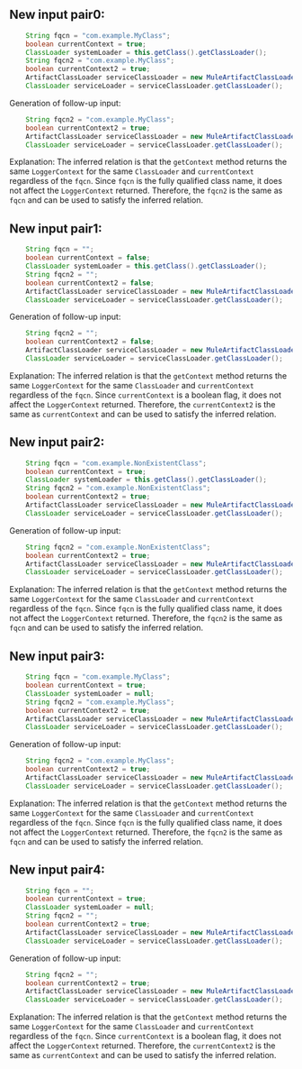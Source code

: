 ## New input pair0:
```java
    String fqcn = "com.example.MyClass";
    boolean currentContext = true;
    ClassLoader systemLoader = this.getClass().getClassLoader();
    String fqcn2 = "com.example.MyClass";
    boolean currentContext2 = true;
    ArtifactClassLoader serviceClassLoader = new MuleArtifactClassLoader("test", new ApplicationDescriptor("test"), new URL[0], this.getClass().getClassLoader(), mock(ClassLoaderLookupPolicy.class));
    ClassLoader serviceLoader = serviceClassLoader.getClassLoader();
```
Generation of follow-up input:
```java
    String fqcn2 = "com.example.MyClass";
    boolean currentContext2 = true;
    ArtifactClassLoader serviceClassLoader = new MuleArtifactClassLoader("test", new ApplicationDescriptor("test"), new URL[0], this.getClass().getClassLoader(), mock(ClassLoaderLookupPolicy.class));
    ClassLoader serviceLoader = serviceClassLoader.getClassLoader();
```
Explanation: The inferred relation is that the `getContext` method returns the same `LoggerContext` for the same `ClassLoader` and `currentContext` regardless of the `fqcn`. Since `fqcn` is the fully qualified class name, it does not affect the `LoggerContext` returned. Therefore, the `fqcn2` is the same as `fqcn` and can be used to satisfy the inferred relation.

## New input pair1:
```java
    String fqcn = "";
    boolean currentContext = false;
    ClassLoader systemLoader = this.getClass().getClassLoader();
    String fqcn2 = "";
    boolean currentContext2 = false;
    ArtifactClassLoader serviceClassLoader = new MuleArtifactClassLoader("test", new ApplicationDescriptor("test"), new URL[0], this.getClass().getClassLoader(), mock(ClassLoaderLookupPolicy.class));
    ClassLoader serviceLoader = serviceClassLoader.getClassLoader();
```
Generation of follow-up input:
```java
    String fqcn2 = "";
    boolean currentContext2 = false;
    ArtifactClassLoader serviceClassLoader = new MuleArtifactClassLoader("test", new ApplicationDescriptor("test"), new URL[0], this.getClass().getClassLoader(), mock(ClassLoaderLookupPolicy.class));
    ClassLoader serviceLoader = serviceClassLoader.getClassLoader();
```
Explanation: The inferred relation is that the `getContext` method returns the same `LoggerContext` for the same `ClassLoader` and `currentContext` regardless of the `fqcn`. Since `currentContext` is a boolean flag, it does not affect the `LoggerContext` returned. Therefore, the `currentContext2` is the same as `currentContext` and can be used to satisfy the inferred relation.

## New input pair2:
```java
    String fqcn = "com.example.NonExistentClass";
    boolean currentContext = true;
    ClassLoader systemLoader = this.getClass().getClassLoader();
    String fqcn2 = "com.example.NonExistentClass";
    boolean currentContext2 = true;
    ArtifactClassLoader serviceClassLoader = new MuleArtifactClassLoader("test", new ApplicationDescriptor("test"), new URL[0], this.getClass().getClassLoader(), mock(ClassLoaderLookupPolicy.class));
    ClassLoader serviceLoader = serviceClassLoader.getClassLoader();
```
Generation of follow-up input:
```java
    String fqcn2 = "com.example.NonExistentClass";
    boolean currentContext2 = true;
    ArtifactClassLoader serviceClassLoader = new MuleArtifactClassLoader("test", new ApplicationDescriptor("test"), new URL[0], this.getClass().getClassLoader(), mock(ClassLoaderLookupPolicy.class));
    ClassLoader serviceLoader = serviceClassLoader.getClassLoader();
```
Explanation: The inferred relation is that the `getContext` method returns the same `LoggerContext` for the same `ClassLoader` and `currentContext` regardless of the `fqcn`. Since `fqcn` is the fully qualified class name, it does not affect the `LoggerContext` returned. Therefore, the `fqcn2` is the same as `fqcn` and can be used to satisfy the inferred relation.

## New input pair3:
```java
    String fqcn = "com.example.MyClass";
    boolean currentContext = true;
    ClassLoader systemLoader = null;
    String fqcn2 = "com.example.MyClass";
    boolean currentContext2 = true;
    ArtifactClassLoader serviceClassLoader = new MuleArtifactClassLoader("test", new ApplicationDescriptor("test"), new URL[0], this.getClass().getClassLoader(), mock(ClassLoaderLookupPolicy.class));
    ClassLoader serviceLoader = serviceClassLoader.getClassLoader();
```
Generation of follow-up input:
```java
    String fqcn2 = "com.example.MyClass";
    boolean currentContext2 = true;
    ArtifactClassLoader serviceClassLoader = new MuleArtifactClassLoader("test", new ApplicationDescriptor("test"), new URL[0], this.getClass().getClassLoader(), mock(ClassLoaderLookupPolicy.class));
    ClassLoader serviceLoader = serviceClassLoader.getClassLoader();
```
Explanation: The inferred relation is that the `getContext` method returns the same `LoggerContext` for the same `ClassLoader` and `currentContext` regardless of the `fqcn`. Since `fqcn` is the fully qualified class name, it does not affect the `LoggerContext` returned. Therefore, the `fqcn2` is the same as `fqcn` and can be used to satisfy the inferred relation.

## New input pair4:
```java
    String fqcn = "";
    boolean currentContext = true;
    ClassLoader systemLoader = null;
    String fqcn2 = "";
    boolean currentContext2 = true;
    ArtifactClassLoader serviceClassLoader = new MuleArtifactClassLoader("test", new ApplicationDescriptor("test"), new URL[0], this.getClass().getClassLoader(), mock(ClassLoaderLookupPolicy.class));
    ClassLoader serviceLoader = serviceClassLoader.getClassLoader();
```
Generation of follow-up input:
```java
    String fqcn2 = "";
    boolean currentContext2 = true;
    ArtifactClassLoader serviceClassLoader = new MuleArtifactClassLoader("test", new ApplicationDescriptor("test"), new URL[0], this.getClass().getClassLoader(), mock(ClassLoaderLookupPolicy.class));
    ClassLoader serviceLoader = serviceClassLoader.getClassLoader();
```
Explanation: The inferred relation is that the `getContext` method returns the same `LoggerContext` for the same `ClassLoader` and `currentContext` regardless of the `fqcn`. Since `currentContext` is a boolean flag, it does not affect the `LoggerContext` returned. Therefore, the `currentContext2` is the same as `currentContext` and can be used to satisfy the inferred relation.
